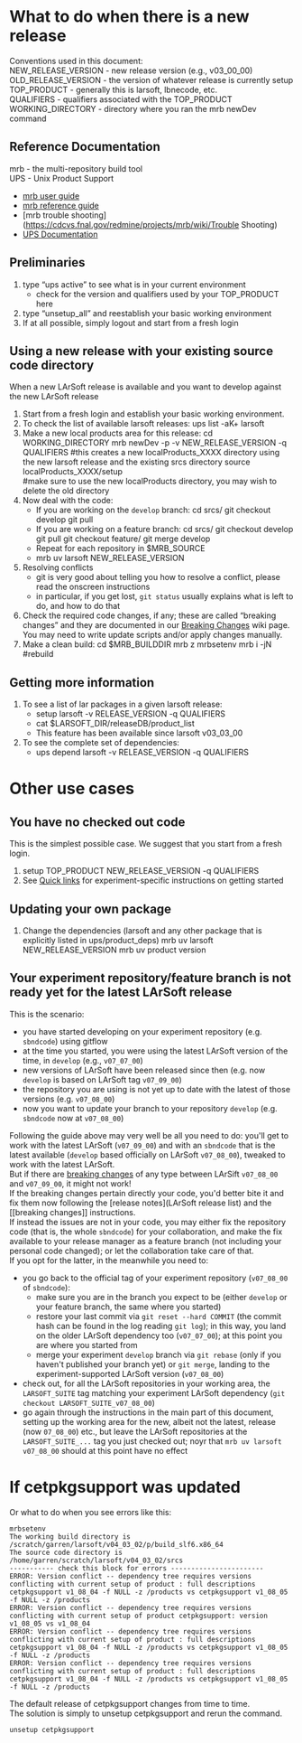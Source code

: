 

# What to do when there is a new release

Conventions used in this document:  
NEW_RELEASE_VERSION - new release version (e.g., v03_00_00)  
OLD_RELEASE_VERSION - the version of whatever release is currently setup  
TOP_PRODUCT - generally this is larsoft, lbnecode, etc.  
QUALIFIERS - qualifiers associated with the TOP_PRODUCT  
WORKING_DIRECTORY - directory where you ran the mrb newDev command

## Reference Documentation

mrb - the multi-repository build tool  
UPS - Unix Product Support

-   [mrb user guide](https://cdcvs.fnal.gov/redmine/projects/mrb/wiki/mrbUserGuide)
-   [mrb reference guide](https://cdcvs.fnal.gov/redmine/projects/mrb/wiki/mrbRefereceGuide)
-   [mrb trouble shooting](https://cdcvs.fnal.gov/redmine/projects/mrb/wiki/Trouble Shooting)
-   [UPS Documentation](https://cdcvs.fnal.gov/redmine/projects/ups/wiki/Documentation)

## Preliminaries

1.  type “ups active” to see what is in your current environment
    -   check for the version and qualifiers used by your TOP_PRODUCT here
2.  type “unsetup_all” and reestablish your basic working environment
3.  If at all possible, simply logout and start from a fresh login

## Using a new release with your existing source code directory

When a new LArSoft release is available and you want to develop against the new LArSoft release

1.  Start from a fresh login and establish your basic working environment.
2.  To check the list of available larsoft releases:
        ups list -aK+ larsoft
3.  Make a new local products area for this release:
        cd WORKING_DIRECTORY
        mrb newDev -p -v NEW_RELEASE_VERSION -q QUALIFIERS
          #this creates a new localProducts_XXXX directory using the new larsoft release and the existing srcs directory
        source localProducts_XXXX/setup  
          #make sure to use the new localProducts directory, you may wish to delete the old directory
4.  Now deal with the code:
    -   If you are working on the `develop` branch:
            cd srcs/<repository>
            git checkout develop
            git pull
    -   If you are working on a feature branch:
            cd srcs/<repository>
            git checkout develop
            git pull
            git checkout feature/<my feature branch>
            git merge develop
    -   Repeat for each repository in $MRB_SOURCE
    -   mrb uv larsoft NEW_RELEASE_VERSION
5.  Resolving conflicts
    -   git is very good about telling you how to resolve a conflict, please read the onscreen instructions
    -   in particular, if you get lost, `git status` usually explains what is left to do, and how to do that
6.  Check the required code changes, if any; these are called “breaking changes” and they are documented in our [Breaking Changes](releases/Breaking_Changes) wiki page. You may need to write update scripts and/or apply changes manually.
7.  Make a clean build:
        cd $MRB_BUILDDIR
        mrb z
        mrbsetenv
        mrb i -jN #rebuild

## Getting more information

1.  To see a list of lar packages in a given larsoft release:
    -   setup larsoft -v RELEASE_VERSION -q QUALIFIERS
    -   cat $LARSOFT_DIR/releaseDB/product_list
    -   This feature has been available since larsoft v03_03_00
2.  To see the complete set of dependencies:
    -   ups depend larsoft -v RELEASE_VERSION -q QUALIFIERS

# Other use cases

## You have no checked out code

This is the simplest possible case. We suggest that you start from a fresh login.

1.  setup TOP_PRODUCT NEW_RELEASE_VERSION -q QUALIFIERS
2.  See [Quick links](Quick_links) for experiment-specific instructions on getting started

## Updating your own package

1.  Change the dependencies (larsoft and any other package that is explicitly listed in ups/product_deps)
        mrb uv larsoft NEW_RELEASE_VERSION
        mrb uv product version

## Your experiment repository/feature branch is not ready yet for the latest LArSoft release

This is the scenario:

-   you have started developing on your experiment repository (e.g. `sbndcode`) using gitflow
-   at the time you started, you were using the latest LArSoft version of the time, in `develop` (e.g., `v07_07_00`)
-   new versions of LArSoft have been released since then (e.g. now `develop` is based on LArSoft tag `v07_09_00`)
-   the repository you are using is not yet up to date with the latest of those versions (e.g. `v07_08_00`)
-   now you want to update your branch to your repository `develop` (e.g. `sbndcode` now at `v07_08_00`)

Following the guide above may very well be all you need to do: you'll get to work with the latest LArSoft (`v07_09_00`) and with an `sbndcode` that is the latest available (`develop` based officially on LArSoft `v07_08_00`), tweaked to work with the latest LArSoft.  
But if there are [breaking changes](breaking_changes) of any type between LArSift `v07_08_00` and `v07_09_00`, it might not work!  
If the breaking changes pertain directly your code, you'd better bite it and fix them now following the [release notes](LArSoft release list) and the \[\[breaking changes\]\] instructions.  
If instead the issues are not in your code, you may either fix the repository code (that is, the whole `sbndcode`) for your collaboration, and make the fix available to your release manager as a feature branch (not including your personal code changed); or let the collaboration take care of that.  
If you opt for the latter, in the meanwhile you need to:

-   you go back to the official tag of your experiment repository (`v07_08_00` of `sbndcode`):
    -   make sure you are in the branch you expect to be (either `develop` or your feature branch, the same where you started)
    -   restore your last commit via `git reset --hard COMMIT` (the commit hash can be found in the log reading `git log`); in this way, you land on the older LArSoft dependency too (`v07_07_00`); at this point you are where you started from
    -   merge your experiment `develop` branch via `git rebase` (only if you haven't published your branch yet) or `git merge`, landing to the experiment-supported LArSoft version (`v07_08_00`)
-   check out, for all the LArSoft repositories in your working area, the `LARSOFT_SUITE` tag matching your experiment LArSoft dependency (`git checkout LARSOFT_SUITE_v07_08_00`)
-   go again through the instructions in the main part of this document, setting up the working area for the new, albeit not the latest, release (now `07_08_00`) etc., but leave the LArSoft repositories at the `LARSOFT_SUITE_...` tag you just checked out; noyr that `mrb uv larsoft v07_08_00` should at this point have no effect

# If cetpkgsupport was updated

Or what to do when you see errors like this:

    mrbsetenv 
    The working build directory is /scratch/garren/larsoft/v04_03_02/p/build_slf6.x86_64
    The source code directory is /home/garren/scratch/larsoft/v04_03_02/srcs
    ----------- check this block for errors -----------------------
    ERROR: Version conflict -- dependency tree requires versions conflicting with current setup of product : full descriptions cetpkgsupport v1_08_04 -f NULL -z /products vs cetpkgsupport v1_08_05 -f NULL -z /products
    ERROR: Version conflict -- dependency tree requires versions conflicting with current setup of product cetpkgsupport: version v1_08_05 vs v1_08_04
    ERROR: Version conflict -- dependency tree requires versions conflicting with current setup of product : full descriptions cetpkgsupport v1_08_04 -f NULL -z /products vs cetpkgsupport v1_08_05 -f NULL -z /products
    ERROR: Version conflict -- dependency tree requires versions conflicting with current setup of product : full descriptions cetpkgsupport v1_08_04 -f NULL -z /products vs cetpkgsupport v1_08_05 -f NULL -z /products

The default release of cetpkgsupport changes from time to time.  
The solution is simply to unsetup cetpkgsupport and rerun the command.

    unsetup cetpkgsupport
